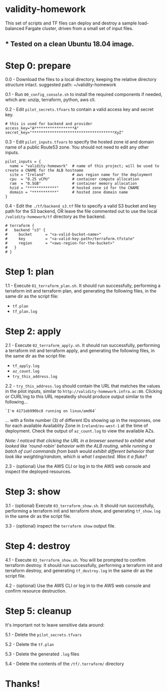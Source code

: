 # validity-homework

This set of scripts and TF files can deploy and destroy a sample load-balanced Fargate cluster, driven from a small set of input files.

## * Tested on a clean Ubuntu 18.04 image.

# Step 0: prepare

0.0 - Download the files to a local directory, keeping the relative directory structure intact.
  suggested path: ~/validity-homework

0.1 - Run `00_config_console.sh` to install the required components if needed, which are:  unzip, terraform, python, aws cli.

0.2 - Edit `pilot_secrets.tfvars` to contain a valid access key and secret key.
```
# this is used for backend and provider
access_key="A******************A"
secret_key="*************************************XyZ"
```

0.3 - Edit `pilot_inputs.tfvars` to specify the hosted zone id and domain name of a public Route53 zone.
  You should not need to edit any other inputs.
```
pilot_inputs = {
  name = "validity-homework"  # name of this project; will be used to create a CNAME for the ALB hostname
  site = "Ireland"            # aws region name for the deployment
  cpu  = "0.25 vCPU"          # container compute allocation
  ram  = "0.5GB"              # container memory allocation
  hzid = "*************"      # hosted zone id for the CNAME
  domain = "***********"      # hosted zone domain name
}
```

0.4 - Edit the `./tf/backend_s3.tf` file to specify a valid S3 bucket and key path for the S3 backend, OR
 leave the file commented out to use the local `/validity-homework/tf` directory as the backend.
```
# terraform {
#   backend "s3" {
#     bucket      = "<a-valid-bucket-name>"
#     key         = "<a-valid-key-path>/terraform.tfstate"
#     region      = "<aws-region-for-the-bucket>"
#   }
# }
```

# Step 1: plan

1.1 - Execute `01_terraform_plan.sh`.  It should run successfully, performing a terraform init and terraform plan, and generating the following files, in the same dir as the script file:
- `tf.plan`
- `tf_plan.log`

# Step 2: apply

2.1 - Execute `02_terraform_apply.sh`.  It should run successfully, performing a terraform init and terraform apply, and generating the following files, in the same dir as the script file:
- `tf_apply.log`
- `az_count.log`
- `try_this_address.log`

2.2 - `try_this_address.log` should contain the URL that matches the values in the pilot inputs, similar to `http://validity-homework.infra.ac:80`.  Clicking or CURL'ing to this URL repeatedly should produce output similar to the following...

    `I'm 4171eb990bc8 running on linux/amd64`

... with a finite number (3) of different IDs showing up in the responses, one for each available Availablity Zone in `Ireland/eu-west-1` at the time of deployment.  Check the output of `az_count.log` to view the available AZs.

_Note:  I noticed that clicking the URL in a browser seemed to exhibit what looked like 'round-robin' behavior with the ALB routing, while running a batch of curl commands from bash would exhibit different behavior that look like weighting/random, which is what I expected. Was it a fluke?_

2.3 - (optional) Use the AWS CLI or log in to the AWS web console and inspect the deployed resources.

# Step 3: show

3.1 - (optional) Execute `03_terraform_show.sh`.  It should run successfully, performing a terraform init and terraform show, and generating `tf_show.log` in the same dir as the script file.

3.3 - (optional) inspect the `terraform show` output file.

# Step 4: destroy

4.1 - Execute `03_terraform_show.sh`.  You will be prompted to confirm terraform destroy. It should run successfully, performing a terraform init and terraform destroy, and generating `tf_destroy.log` in the same dir as the script file.

4.2 - (optional) Use the AWS CLI or log in to the AWS web console and confirm resource destruction.

# Step 5: cleanup

It's important not to leave sensitive data around:

5.1 - Delete the `pilot_secrets.tfvars` 

5.2 - Delete the `tf.plan`

5.3 - Delete the generated `.log` files

5.4 - Delete the contents of the `/tf/.terraform/` directory


# Thanks!
